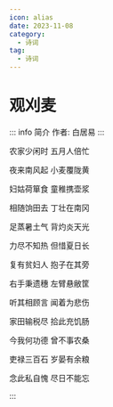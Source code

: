 ```yaml
---
icon: alias
date: 2023-11-08
category:
  - 诗词
tag:
  - 诗词
---
```


# 观刈麦

<!-- more -->

::: info 简介
作者: 白居易
:::

农家少闲时 五月人倍忙

夜来南风起 小麦覆陇黄

妇姑荷箪食 童稚携壶浆

相随饷田去 丁壮在南冈

足蒸暑土气 背灼炎天光

力尽不知热 但惜夏日长

复有贫妇人 抱子在其旁

右手秉遗穗 左臂悬敝筐

听其相顾言 闻着为悲伤

家田输税尽 拾此充饥肠

今我何功德 曾不事农桑

吏禄三百石 岁晏有余粮

念此私自愧 尽日不能忘


:::